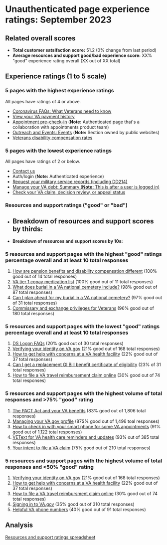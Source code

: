 # Unauthenticated page experience ratings: September 2023

## Related overall scores
- **Total customer satsifaction score:** 51.2 (0% change from last period)
- **Average resources and support good/bad experience score:** XX% "good" experience rating overall (XX out of XX total)

## Experience ratings (1 to 5 scale)

### 5 pages with the highest experience ratings 
All pages have ratings of 4 or above.
- [Coronavirus FAQs: What Veterans need to know](https://www.va.gov/coronavirus-veteran-frequently-asked-questions/)
- [View your VA payment history](https://www.va.gov/va-payment-history/)
- [Appointment pre-check-in](https://www.va.gov/health-care/appointment-pre-check-in/) (**Note:** Authenticated page that's a collaboration with appointments product team)
- [Outreach and Events: Events](https://www.va.gov/outreach-and-events/events/) (**Note:** Section owned by public websites)
- [Veterans disability compensation rates](https://www.va.gov/disability/compensation-rates/veteran-rates/)
  
### 5 pages with the lowest experience ratings
All pages have ratings of 2 or below.
- [Contact us](https://www.va.gov/contact-us/)
- Auth/login (**Note:** Authenticated experience)
- [Request your military service records (including DD214)](https://www.va.gov/records/get-military-service-records/)
- [Manage your VA debt: Summary (**Note:** This is after a user is logged in)](https://www.va.gov/manage-va-debt/summary)
- [Check your VA claim, decision review, or appeal status](https://www.va.gov/claim-or-appeal-status/)
  
### Resources and support ratings ("good" or "bad")

- **Breakdown of resources and support scores by thirds:**
  - 
- **Breakdown of resources and support scores by 10s:**


### 5 resources and support pages with the highest "good" ratings percentage overall and at least 10 total responses

1. [How are pension benefits and disability compensation different](www.va.gov/resources/how-are-pension-benefits-and-disability-compensation-different/) (100% good out of 14 total responses)
2. [VA tier 1 copay medication list](www.va.gov/resources/va-tier-1-copay-medication-list/) (100% good out of 11 total responses)
3. [What does burial in a VA national cemetery include?](www.va.gov/resources/what-does-burial-in-a-va-national-cemetery-include/) (98% good out of 87 total responses)
4. [Can I plan ahead for my burial in a VA national cemetery?](www.va.gov/resources/can-i-plan-ahead-for-my-burial-in-a-va-national-cemetery/) (97% good out of 31 total responses)
5. [Commissary and exchange privileges for Veterans](www.va.gov/resources/commissary-and-exchange-privileges-for-veterans/) (96% good out of 180 total responses)
   
### 5 resources and support pages with the lowest "good" ratings percentage overall and at least 10 total responses

1. [DS Logon FAQs](www.va.gov/resources/ds-logon-faqs/) (20% good out of 30 total responses)
2. [Verifying your identity on VA.gov](www.va.gov/resources/verifying-your-identity-on-vagov/) (21% good out of 168 total responses)
3. [How to get help with concerns at a VA health facility](www.va.gov/resources/how-to-get-help-with-concerns-at-a-va-health-facility/) (22% good out of 37 total responses)
4. [Can I get a replacement GI Bill benefit certificate of eligibility](www.va.gov/resources/can-i-get-a-replacement-gi-bill-benefit-certificate-of-eligibility/) (23% of 31 total responses)
5. [How to file a VA travel reimbursement claim online](www.va.gov/resources/how-to-file-a-va-travel-reimbursement-claim-online/) (30% good out of 74 total responses)
   
### 5 resources and support pages with the highest volume of total responses and >75% "good" rating

1. [The PACT Act and your VA benefits](www.va.gov/resources/the-pact-act-and-your-va-benefits/) (83% good out of 1,806 total responses)
2. [Managing your VA.gov profile](www.va.gov/resources/managing-your-vagov-profile/) (87$% good out of 1,496 toal responses)
3. [How to check in with your smart phone for some VA appointments](www.va.gov/resources/how-to-check-in-with-your-smartphone-for-some-va-appointments/) (91% good out of 1,122 total responses)
4. [VEText for VA health care reminders and updates](www.va.gov/resources/vetext-for-va-health-care-reminders-and-updates/) (93% out of 385 total responses)
5. [Your intent to file a VA claim](www.va.gov/resources/your-intent-to-file-a-va-claim/) (75% good out of 210 total responses)
   
### 5 resources and support pages with the highest volume of total responses and <50% "good" rating

1. [Verifying your identity on VA.gov](www.va.gov/resources/verifying-your-identity-on-vagov/) (21% good out of 168 total responses)
2. [How to get help with concerns at a VA health facility](www.va.gov/resources/how-to-get-help-with-concerns-at-a-va-health-facility/) (22% good out of 37 total responses)
3. [How to file a VA travel reimbursment claim online](www.va.gov/resources/how-to-file-a-va-travel-reimbursement-claim-online/) (30% good out of 74 total responses)
4. [Signing in to VA.gov](www.va.gov/resources/signing-in-to-vagov/) (35% good out of 310 total responses)
5. [Helpful VA phone numbers](www.va.gov/resources/helpful-va-phone-numbers/) (40% good out of 91 total responses)
## Analysis
[Resources and support ratings spreadsheet](https://dvagov-my.sharepoint.com/:x:/g/personal/danielle_thierry_va_gov/EVNTGWcPkfBDvCuo85rJcAABzTG-oAXqaO8INOnKpwzEIg?e=EiKlz7)


